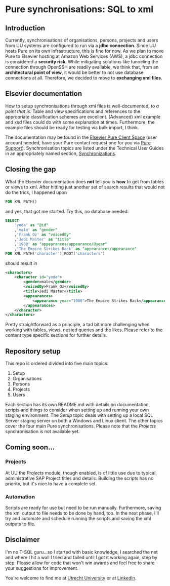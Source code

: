 # **Pure synchronisations: SQL to xml**

## Introduction
Currently, synchronisations of organisations, persons, projects and users from UU systems are configured to run via a **jdbc connection**. Since UU hosts Pure on its own infrastructure, this is fine for now. As we plan to move Pure to Elsevier hosting at Amazon Web Services (AWS), a jdbc connection is considered a **security risk**. While mitigating solutions like tunneling the connection through OpenSSH are readily available, we think that, from an **architectural point of view**, it would be better to not use database connections at all. Therefore, we decided to move to **exchanging xml files**.

## Elsevier documentation
How to setup synchronisations through xml files is well-documented, *to a point that is*. Table and view specifications and references to the appropriate classification schemes are excellent. (Advanced) xml example and xsd files could do with some explanation at times. Furthermore, the example files should be ready for testing via bulk import, I think.

The documentation may be found in the [Elsevier Pure Client Space](https://doc.pure.elsevier.com/pages/viewpage.action?pageId=37685723) (user account needed, have your Pure contact request one for you via [Pure Support](https://support.pure.elsevier.com/secure/Dashboard.jspa)). Synchronisation topics are listed under the Technical User Guides in an appropriately named section, [Synchronizations](https://doc.pure.elsevier.com/display/PureClient/Synchronizations?src=sidebar).

## Closing the gap
What the Elsevier documentation does **not** tell you is **how** to get from tables or views to xml. After hitting just another set of search results that would not do the trick, I happened upon

```SQL
FOR XML PATH()
```
and yes, that got me started. Try this, no database needed:

```SQL
SELECT
    'yoda' as "@id"
    ,'male' as "gender"
    ,'Frank Oz' as "voicedBy"
    ,'Jedi Master' as "title"
    ,'1980' as "appearances/appearance/@year"
    ,'The Empire Strikes Back' as "appearances/appearance"
FOR XML PATH('character'),ROOT('characters')
```
should result in

```XML
<characters>
	<character id="yoda">
		<gender>male</gender>
		<voicedBy>Frank Oz</voicedBy>
		<title>Jedi Master</title>
		<appearances>
			<appearance year="1980">The Empire Strikes Back</appearance>
		</appearances>
	</character>
</characters>
```
Pretty straightforward as a principle, a tad bit more challenging when working with tables, views, nested queries and the likes. Please refer to the content type specific sections for further details.

## Repository setup
This repo is ordered divided into five main topics:
1. Setup
2. Organisations
3. Persons
4. Projects
5. Users

Each section has its own README.md with details on documentation, scripts and things to consider when setting up and running your own staging environment. The *Setup* topic deals with setting up a local SQL Server staging server on both a Windows and Linux client. The other topics cover the four main Pure synchronisations. Please note that the *Projects* synchronisation is not available yet.

## Coming soon...

### Projects
At UU the *Projects* module, though enabled, is of little use due to typical, administrative SAP Project titles and details. Building the scripts has no priority, but it's nice to have a complete set.

### Automation
Scripts are ready for use but need to be run manually. Furthermore, saving the xml output to file needs to be done by hand, too. In the next phase, I'll try and automate and schedule running the scripts and saving the xml outputs to file.

## Disclaimer
I'm no T-SQL guru...so I started with basic knowledge, I searched the net and where I hit a wall I tried and failed until I got it working again, step by step. Please allow for code that won't win awards and feel free to share your suggestions for improvement.

You're welcome to find me at [Utrecht University](https://www.uu.nl/staff/JASieverink) or at [LinkedIn](https://www.linkedin.com/in/arjansieverink).
